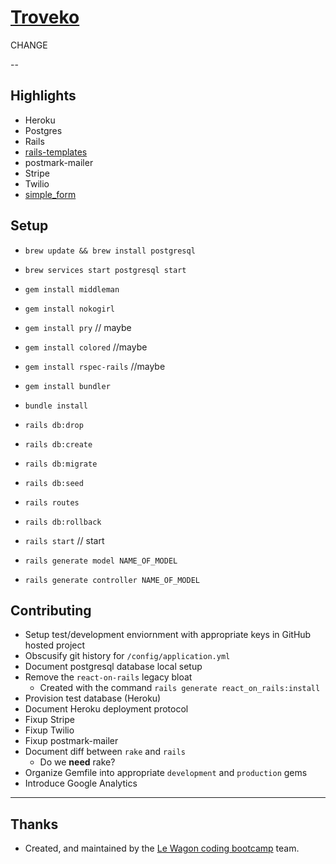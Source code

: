 # [Troveko](http://troveko.com)

CHANGE

--

## Highlights
- Heroku
- Postgres
- Rails
- [rails-templates](https://github.com/lewagon/rails-templates)
- postmark-mailer
- Stripe
- Twilio
- [simple_form]()

## Setup

- `brew update && brew install postgresql`
- `brew services start postgresql start`

- `gem install middleman`
- `gem install nokogirl`
- `gem install pry` // maybe
- `gem install colored` //maybe
- `gem install rspec-rails` //maybe

- `gem install bundler`
- `bundle install`

- `rails db:drop`
- `rails db:create`
- `rails db:migrate`
- `rails db:seed`
- `rails routes`
- `rails db:rollback`
- `rails start` // start
- `rails generate model NAME_OF_MODEL`
- `rails generate controller NAME_OF_MODEL`

## Contributing

- Setup test/development enviornment with appropriate keys in GitHub hosted project
- Obscusify git history for `/config/application.yml`
- Document postgresql database local setup
- Remove the `react-on-rails` legacy bloat
  - Created with the command `rails generate react_on_rails:install`
- Provision test database (Heroku)
- Document Heroku deployment protocol
- Fixup Stripe
- Fixup Twilio
- Fixup postmark-mailer
- Document diff between `rake` and `rails`
  - Do we __need__ rake?
- Organize Gemfile into appropriate `development` and `production` gems
- Introduce Google Analytics

***

## Thanks
- Created, and maintained by the [Le Wagon coding bootcamp](https://www.lewagon.com) team.
